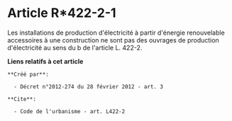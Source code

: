 # Article R*422-2-1

Les installations de production d'électricité à partir d'énergie renouvelable accessoires à une construction ne sont pas des
ouvrages de production d'électricité au sens du b de l'article L. 422-2.

**Liens relatifs à cet article**

	**Créé par**:

	  - Décret n°2012-274 du 28 février 2012 - art. 3

	**Cite**:

	  - Code de l'urbanisme - art. L422-2
